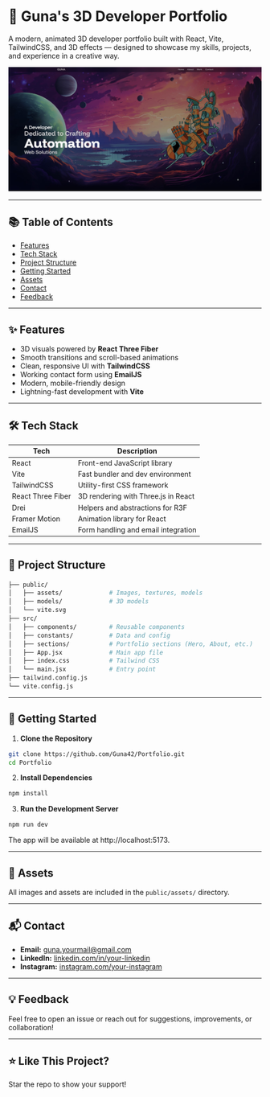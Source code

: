 # 🚀 Guna's 3D Developer Portfolio

A modern, animated 3D developer portfolio built with React, Vite, TailwindCSS, and 3D effects — designed to showcase my skills, projects, and experience in a creative way.

![Portfolio Interface](public/assets/projects/portfolio-interface.jpg)

---

## 📚 Table of Contents

- [Features](#-features)
- [Tech Stack](#-tech-stack)
- [Project Structure](#-project-structure)
- [Getting Started](#-getting-started)
- [Assets](#-assets)
- [Contact](#-contact)
- [Feedback](#-feedback)

---

## ✨ Features

- 3D visuals powered by **React Three Fiber**
- Smooth transitions and scroll-based animations
- Clean, responsive UI with **TailwindCSS**
- Working contact form using **EmailJS**
- Modern, mobile-friendly design
- Lightning-fast development with **Vite**

---

## 🛠 Tech Stack

| Tech              | Description                           |
|-------------------|---------------------------------------|
| React             | Front-end JavaScript library          |
| Vite              | Fast bundler and dev environment      |
| TailwindCSS       | Utility-first CSS framework           |
| React Three Fiber | 3D rendering with Three.js in React   |
| Drei              | Helpers and abstractions for R3F      |
| Framer Motion     | Animation library for React           |
| EmailJS           | Form handling and email integration   |

---

## 📁 Project Structure

```bash
├── public/
│   ├── assets/             # Images, textures, models
│   ├── models/             # 3D models
│   └── vite.svg
├── src/
│   ├── components/         # Reusable components
│   ├── constants/          # Data and config
│   ├── sections/           # Portfolio sections (Hero, About, etc.)
│   ├── App.jsx             # Main app file
│   ├── index.css           # Tailwind CSS
│   └── main.jsx            # Entry point
├── tailwind.config.js
└── vite.config.js
```

---

## 🚀 Getting Started

1. **Clone the Repository**
```bash
git clone https://github.com/Guna42/Portfolio.git
cd Portfolio
```
2. **Install Dependencies**
```bash
npm install
```
3. **Run the Development Server**
```bash
npm run dev
```
The app will be available at http://localhost:5173.

---

## 🔗 Assets
All images and assets are included in the `public/assets/` directory.

---

## 📬 Contact

- **Email:** guna.yourmail@gmail.com
- **LinkedIn:** [linkedin.com/in/your-linkedin](https://www.linkedin.com/in/guna-byraju)
- **Instagram:** [instagram.com/your-instagram](https://www.instagram.com/gunavardhan.__/)

---

## 💡 Feedback

Feel free to open an issue or reach out for suggestions, improvements, or collaboration!

---

## ⭐ Like This Project?
Star the repo to show your support!
